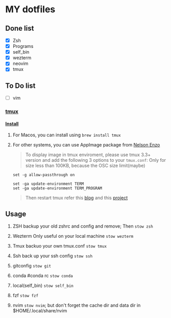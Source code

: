 # MY dotfiles

## Done list

- [x] Zsh
- [x] Programs
- [x] self_bin
- [x] wezterm
- [x] neovim
- [x] tmux

## To Do list

- [ ] vim

### [tmux](https://github.com/tmux/tmux)

#### [Install](https://github.com/tmux/tmux/wiki/Installing)

1. For Macos, you can install using `brew install tmux`
2. For other systems, you can use AppImage package from [Nelson Enzo](https://github.com/nelsonenzo/tmux-appimagee)

   > To display image in tmux enviroment, please use tmux 3.3+ version and add the following 3 options to your `tmux.conf`:
   > Only for size less than 100KB, because the OSC size limit(maybe)

   ```
   set -g allow-passthrough on

   set -ga update-environment TERM
   set -ga update-environment TERM_PROGRAM
   ```

   > Then restart tmux
   > refer this [blog](https://blog.rockydd.net/preview-images-in-terminal-with-iterm2-tmux-and-vifm) and this [project](https://github.com/wookayin/python-imgcat)

## Usage

1. ZSH
   backup your old zshrc and config and remove; Then
   `stow zsh`

2. Wezterm
   Only useful on your local machine
   `stow wezterm`

3. Tmux
   backuo your own tmux.conf
   `stow tmux`

4. Ssh
   back up your ssh config
   `stow ssh`

5. gitconfig
   `stow git`

6. conda #conda rc
   `stow conda`

7. local(self_bin)
   `stow self_bin`

8. fzf
   `stow fzf`

9. nvim
   `stow nvim`; but don't forget the cache dir and data dir in $HOME/.local/share/nvim

